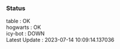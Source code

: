 ### Status


table : OK  
hogwarts : OK  
icy-bot : DOWN  
Latest Update : 2023-07-14 10:09:14.137036
